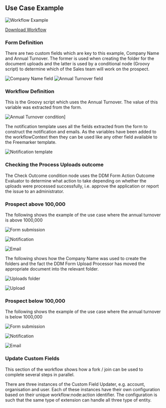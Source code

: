 ## Use Case Example

![Workflow Example](images/workflow-screenshot.png)

[Download Workflow](onboarding.xml "download")

### Form Definition

There are two custom fields which are key to this example, Company Name and Annual Turnover. The former is used when
creating the folder for the document uploads and the latter is used by a conditional node (Groovy script) to determine
which of the Sales team will work on the prospect.

![Company Name field](images/company-name-form-field.png)
![Annual Turnover field](images/annual-turnover-form-field.png)

### Workflow Definition

This is the Groovy script which uses the Annual Turnover. The value of this variable was extracted from the form.

![Annual Turnover condition](images/annual-turnover-condition.png)]

The notification template uses all the fields extracted from the form to construct the notification and emails. As the
variables have been added to the workflowContext then they can be used like any other field available to the Freemarker
template.

![Notification template](images/notification-template.png)

### Checking the Process Uploads outcome

The Check Outcome condition node uses the DDM Form Action Outcome Evaluator to determine what action to take depending
on whether the uploads were processed successfully, i.e. approve the application or report the issue to an
administrator.

### Prospect above 100,000

The following shows the example of the use case where the annual turnover is above 1000,000

![Form submission](images/hermes-form-submission.png)

![Notification](images/hermes-notification.png)

![Email](images/hermes-email.png)

The following shows how the Company Name was used to create the folders and the fact the DDM Form Upload Processor has
moved the appropriate document into the relevant folder.

![Uploads folder](images/uploads-folder.png)

![Upload](images/hermes-upload.png)

### Prospect below 100,000

The following shows the example of the use case where the annual turnover is below 1000,000

![Form submission](images/snacksly-form-submission.png)

![Notification](images/snacksly-notification.png)

![Email](images/snacksly-email.png)

### Update Custom Fields

This section of the workflow shows how a fork / join can be used to complete several steps in parallel.

There are three instances of the Custom Field Updater, e.g. account, organisation and user. Each of these instances
have their own configuration based on their unique workflow:node:action identifier. The configuration is such that the
same type of extension can handle all three type of entity.
